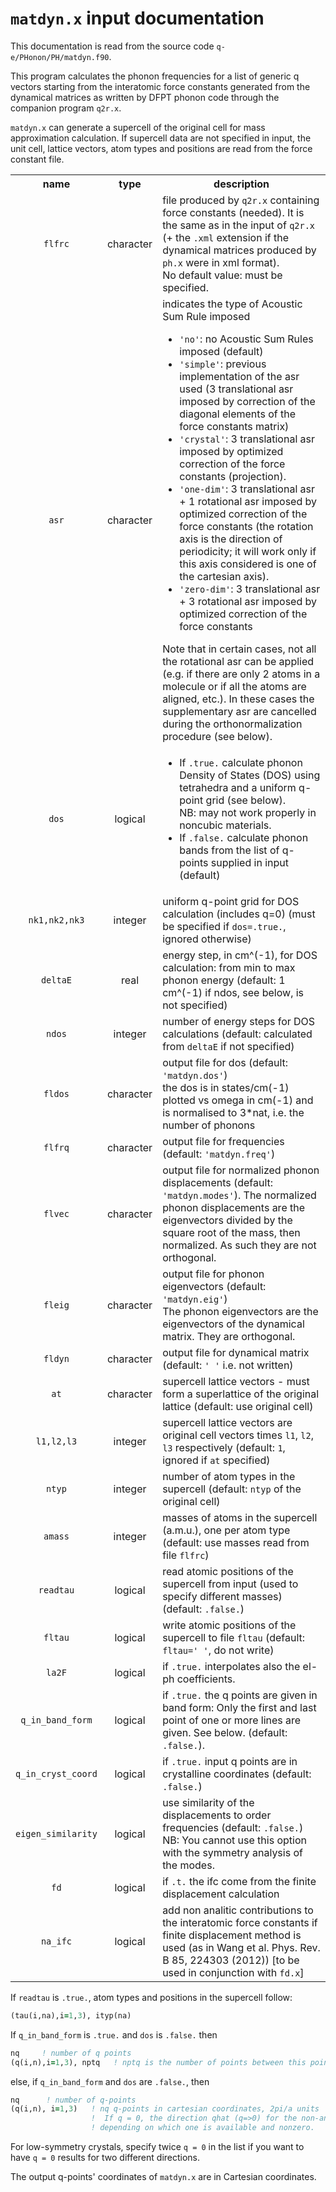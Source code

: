 # `matdyn.x` input documentation

This documentation is read from the source code `q-e/PHonon/PH/matdyn.f90`.

This program calculates the phonon frequencies for a list of generic q vectors starting from the interatomic force constants generated from the dynamical matrices as written by DFPT phonon code through the companion program `q2r.x`.

`matdyn.x` can generate a supercell of the original cell for mass approximation calculation. If supercell data are not specified in input, the unit cell, lattice vectors, atom types and positions are read from the force constant file.

<table>
    <tbody>
        <tr>
            <th align="center">name</th>
            <th align="center">type</th>
            <th align="center">description</th>
        </tr>
        <tr>
            <td align="center"><code>flfrc</code></td>
            <td align="center">character</td>
            <td align="left">file produced by <code>q2r.x</code> containing force constants (needed). It is the same as in the input of <code>q2r.x</code> (+ the <code>.xml</code> extension if the dynamical matrices produced by <code>ph.x</code> were in xml format).<br>No default value: must be specified.</td>
        </tr>
        <tr>
            <td align="center"><code>asr</code></td>
            <td align="center">character</td>
            <td align="left">indicates the type of Acoustic Sum Rule imposed
                <ul>
                    <li><code>'no'</code>: no Acoustic Sum Rules imposed (default)</li>
                    <li><code>'simple'</code>: previous implementation of the asr used (3 translational asr imposed by correction of the diagonal elements of the force constants matrix)</li>
                    <li><code>'crystal'</code>: 3 translational asr imposed by optimized correction of the force constants (projection).</li>
                    <li><code>'one-dim'</code>: 3 translational asr + 1 rotational asr imposed by optimized correction of the force constants (the rotation axis is the direction of periodicity; it will work only if this axis considered is one of the cartesian axis).</li>
                    <li><code>'zero-dim'</code>: 3 translational asr + 3 rotational asr imposed by optimized correction of the force constants</li>
                </ul>
Note that in certain cases, not all the rotational asr can be applied (e.g. if there are only 2 atoms in a molecule or if all the atoms are aligned, etc.). In these cases the supplementary asr are cancelled during the orthonormalization procedure (see below).
            </td>
        </tr>
        <tr>
            <td align="center"><code>dos</code></td>
            <td align="center">logical</td>
            <td align="left">
                <ul>
                    <li>If <code>.true.</code> calculate phonon Density of States (DOS) using tetrahedra and a uniform q-point grid (see below).<br>NB: may not work properly in noncubic materials.</li> <li>If <code>.false.</code> calculate phonon bands from the list of q-points supplied in input (default)</li>
                </ul>
            </td>
        </tr>
        <tr>
            <td align="center"><code>nk1,nk2,nk3</code></td>
            <td align="center">integer</td>
            <td align="left">uniform q-point grid for DOS calculation (includes q=0) (must be specified if <code>dos=.true.</code>, ignored otherwise)</td>
        </tr>
        <tr>
            <td align="center"><code>deltaE</code></td>
            <td align="center">real</td>
            <td align="left">energy step, in cm^(-1), for DOS calculation: from min to max phonon energy (default: 1 cm^(-1) if ndos, see below, is not specified)</td>
        </tr>
        <tr>
            <td align="center"><code>ndos</code></td>
            <td align="center">integer</td>
            <td align="left">number of energy steps for DOS calculations (default: calculated from <code>deltaE</code> if not specified)</td>
        </tr>
        <tr>
            <td align="center"><code>fldos</code></td>
            <td align="center">character</td>
            <td align="left">output file for dos (default: <code>'matdyn.dos'</code>)<br>the dos is in states/cm(-1) plotted vs omega in cm(-1) and is normalised to 3*nat, i.e. the number of phonons</td>
        </tr>
        <tr>
            <td align="center"><code>flfrq</code></td>
            <td align="center">character</td>
            <td align="left">output file for frequencies (default: <code>'matdyn.freq'</code>)</td>
        </tr>
        <tr>
            <td align="center"><code>flvec</code></td>
            <td align="center">character</td>
            <td align="left">output file for normalized phonon displacements (default: <code>'matdyn.modes'</code>). The normalized phonon displacements are the eigenvectors divided by the square root of the mass, then normalized. As such they are not orthogonal.</td>
        </tr>
        <tr>
            <td align="center"><code>fleig</code></td>
            <td align="center">character</td>
            <td align="left">output file for phonon eigenvectors (default: <code>'matdyn.eig'</code>)<br>The phonon eigenvectors are the eigenvectors of the dynamical matrix. They are orthogonal.
            </td>
        </tr>
        <tr>
            <td align="center"><code>fldyn</code></td>
            <td align="center">character</td>
            <td align="left">output file for dynamical matrix (default: <code>' '</code> i.e. not written)</td>
        </tr>
        <tr>
            <td align="center"><code>at</code></td>
            <td align="center">character</td>
            <td align="left">supercell lattice vectors - must form a superlattice of the original lattice (default: use original cell)</td>
        </tr>
        <tr>
            <td align="center"><code>l1,l2,l3</code></td>
            <td align="center">integer</td>
            <td align="left">supercell lattice vectors are original cell vectors times <code>l1</code>, <code>l2</code>, <code>l3</code> respectively (default: <code>1</code>, ignored if <code>at</code> specified)</td>
        </tr>
        <tr>
            <td align="center"><code>ntyp</code></td>
            <td align="center">integer</td>
            <td align="left">number of atom types in the supercell (default: <code>ntyp</code> of the original cell)
            </td>
        </tr>
        <tr>
            <td align="center"><code>amass</code></td>
            <td align="center">integer</td>
            <td align="left">masses of atoms in the supercell (a.m.u.), one per atom type (default: use masses read from file <code>flfrc</code>)</td>
        </tr>
        <tr>
            <td align="center"><code>readtau</code></td>
            <td align="center">logical</td>
            <td align="left">read atomic positions of the supercell from input (used to specify different masses) (default: <code>.false.</code>)</td>
        </tr>
        <tr>
            <td align="center"><code>fltau</code></td>
            <td align="center">logical</td>
            <td align="left">write atomic positions of the supercell to file <code>fltau</code> (default: <code>fltau=' '</code>, do not write)</td>
        </tr>
        <tr>
            <td align="center"><code>la2F</code></td>
            <td align="center">logical</td>
            <td align="left">if <code>.true.</code> interpolates also the el-ph coefficients.</td>
        </tr>
        <tr>
            <td align="center"><code>q_in_band_form</code></td>
            <td align="center">logical</td>
            <td align="left">if <code>.true.</code> the q points are given in band form: Only the first and last point of one or more lines are given. See below. (default: <code>.false.</code>).</td>
        </tr>
        <tr>
            <td align="center"><code>q_in_cryst_coord</code></td>
            <td align="center">logical</td>
            <td align="left">if <code>.true.</code> input q points are in crystalline coordinates (default: <code>.false.</code>)</td>
        </tr>
        <tr>
            <td align="center"><code>eigen_similarity</code></td>
            <td align="center">logical</td>
            <td align="left">use similarity of the displacements to order frequencies (default: <code>.false.</code>)<br>NB: You cannot use this option with the symmetry analysis of the modes.</td>
        </tr>
        <tr>
            <td align="center"><code>fd</code></td>
            <td align="center">logical</td>
            <td align="left">if <code>.t.</code> the ifc come from the finite displacement calculation</td>
        </tr>
        <tr>
            <td align="center"><code>na_ifc</code></td>
            <td align="center">logical</td>
            <td align="left">add non analitic contributions to the interatomic force constants if finite displacement method is used (as in Wang et al. Phys. Rev. B 85, 224303 (2012)) [to be used in conjunction with <code>fd.x</code>]</td>
        </tr>
    </tbody>
</table>

If `readtau` is `.true.`, atom types and positions in the supercell follow:

```fortran
(tau(i,na),i=1,3), ityp(na)
```

If `q_in_band_form` is `.true.` and `dos` is `.false.` then

```fortran
nq     ! number of q points
(q(i,n),i=1,3), nptq   ! nptq is the number of points between this point and the next. These points are automatically generated. the q points are given in Cartesian coordinates, 2pi/a units (a=lattice parameters)
```

else, if `q_in_band_form` and `dos` are `.false.`, then

```fortran
nq      ! number of q-points
(q(i,n), i=1,3)   ! nq q-points in cartesian coordinates, 2pi/a units
                  !  If q = 0, the direction qhat (q=>0) for the non-analytic part is extracted from the sequence of q-points as follows: qhat = q(n) - q(n-1)  or   qhat = q(n) - q(n+1)
                  ! depending on which one is available and nonzero.
```

For low-symmetry crystals, specify twice `q = 0` in the list if you want to have `q = 0` results for two different directions.

The output q-points' coordinates of `matdyn.x` are in Cartesian coordinates.
